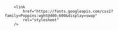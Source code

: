         <link
            href="https://fonts.googleapis.com/css2?family=Poppins:wght@400;600&display=swap"
            rel="stylesheet"
        />
